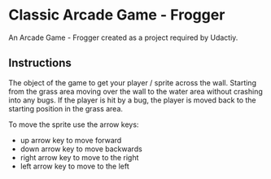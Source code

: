 # Classic Arcade Game - Frogger

An Arcade Game - Frogger created as a project required by Udactiy. 

## Instructions

The object of the game to get your player / sprite across the wall.  Starting from the grass area moving over the wall to the water area without crashing into any bugs.  If the player is hit by a bug, the player is moved back to the starting position in the grass area.  

To move the sprite use the arrow keys: 
- up arrow key to move forward
- down arrow key to move backwards
- right arrow key to move to the right
- left arrow key to move to the left
